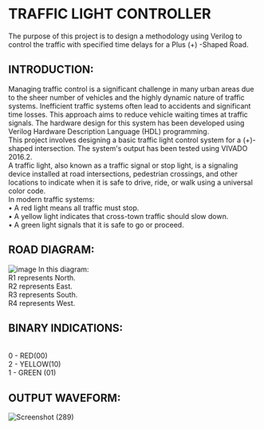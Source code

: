 # TRAFFIC LIGHT CONTROLLER

The purpose of this project is to design a methodology using Verilog to control the traffic with specified time delays for a Plus (+) -Shaped Road.

## INTRODUCTION:
Managing traffic control is a significant challenge in many urban areas due to the sheer number of vehicles and the highly dynamic nature of traffic systems. Inefficient traffic systems often lead to accidents and significant time losses. This approach aims to reduce vehicle waiting times at traffic signals. The hardware design for this system has been developed using Verilog Hardware Description Language (HDL) programming.
<br> This project involves designing a basic traffic light control system for a (+)-shaped intersection. The system's output has been tested using VIVADO 2016.2.
<br> A traffic light, also known as a traffic signal or stop light, is a signaling device installed at road intersections, pedestrian crossings, and other locations to indicate when it is safe to drive, ride, or walk using a universal color code.
<br> In modern traffic systems:
<br> •	A red light means all traffic must stop.
<br> •	A yellow light indicates that cross-town traffic should slow down.
<br> •	A green light signals that it is safe to go or proceed.


## ROAD DIAGRAM:

![image](https://github.com/user-attachments/assets/ccede2ac-4599-401e-9765-a1c693434a12)
In this diagram:
                 <br> R1 represents North.
                  <br> R2 represents East.
                  <br> R3 represents South.
                  <br> R4 represents West.


## BINARY INDICATIONS:
<br> 0 - RED(00)
<br> 2 - YELLOW(10)
<br> 1 - GREEN (01)



## OUTPUT WAVEFORM: 
![Screenshot (289)](https://github.com/user-attachments/assets/1a86cd09-1c15-420b-86a1-6d7e5b99b24a)





